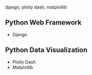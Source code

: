 django, plotly dash, matplotlib
## Python Web Framework
- Django

## Python Data Visualization
- Plotly Dash
- Matplotlib